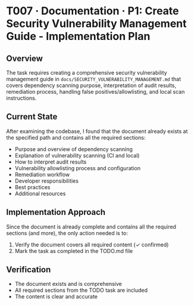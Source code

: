 # T007 · Documentation · P1: Create Security Vulnerability Management Guide - Implementation Plan

## Overview

The task requires creating a comprehensive security vulnerability management guide in `docs/SECURITY_VULNERABILITY_MANAGEMENT.md` that covers dependency scanning purpose, interpretation of audit results, remediation process, handling false positives/allowlisting, and local scan instructions.

## Current State

After examining the codebase, I found that the document already exists at the specified path and contains all the required sections:

- Purpose and overview of dependency scanning
- Explanation of vulnerability scanning (CI and local)
- How to interpret audit results
- Vulnerability allowlisting process and configuration
- Remediation workflow
- Developer responsibilities
- Best practices
- Additional resources

## Implementation Approach

Since the document is already complete and contains all the required sections (and more), the only action needed is to:

1. Verify the document covers all required content (✓ confirmed)
2. Mark the task as completed in the TODO.md file

## Verification

- The document exists and is comprehensive
- All required sections from the TODO task are included
- The content is clear and accurate
